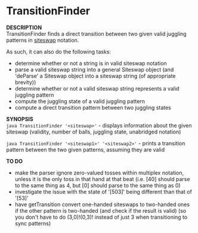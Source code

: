 TransitionFinder
================

**DESCRIPTION**  
TransitionFinder finds a direct transition between two given valid juggling patterns in [siteswap](http://en.wikipedia.org/wiki/Siteswap) notation.

As such, it can also do the following tasks:
- determine whether or not a string is in valid siteswap notation
- parse a valid siteswap string into a general Siteswap object (and 'deParse' a Siteswap object into a siteswap string (of appropriate brevity))
- determine whether or not a valid siteswap string represents a valid juggling pattern
- compute the juggling state of a valid juggling pattern
- compute a direct transition pattern between two juggling states


**SYNOPSIS**  
`java TransitionFinder '<siteswap>'` - displays information about the given siteswap (validity, number of balls, juggling state, unabridged notation)

`java TransitionFinder '<siteswap1>' '<siteswap2>'` - prints a transition pattern between the two given patterns, assuming they are valid

**TO DO**  
- make the parser ignore zero-valued tosses within multiplex notation, unless it is the only toss in that hand at that beat (i.e. [40] should parse to the same thing as 4, but [0] should parse to the same thing as 0)
- investigate the issue with the state of '[503]' being different than that of '[53]'
- have getTransition convert one-handed siteswaps to two-handed ones if the other pattern is two-handed (and check if the result is valid) (so you don't have to do (3,0)!(0,3)! instead of just 3 when transitioning to sync patterns)
